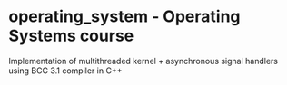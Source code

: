 # operating_system - Operating Systems course
Implementation of multithreaded kernel + asynchronous signal handlers using BCC 3.1 compiler in C++
